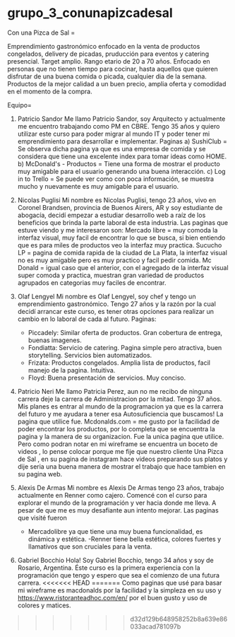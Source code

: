 # grupo_3_conunapizcadesal
Con una Pizca de Sal =

Emprendimiento gastronómico enfocado en la venta de productos
congelados, delivery de picadas, pruducción para eventos y
catering presencial.
Target amplio. Rango etario de 20 a 70 años. Enfocado en personas
que no tienen tiempo para cocinar, hasta aquellos que quieren
disfrutar de una buena comida o picada, cualquier dia de la semana.
Productos de la mejor calidad a un buen precio, amplia oferta y
comodidad en el momento de la compra.

Equipo=
1) Patricio Sandor
    Me llamo Patricio Sandor, soy Arquitecto y actualmente me encuentro trabajando como PM en CBRE. Tengo 35 años y quiero utilizar este curso para poder migrar al mundo IT y poder tener mi emprendimiento para desarrollar e implementar.
    Paginas
    a) SushiClub = Se observa dicha pagina ya que es una empresa de comida y se considera que tiene una excelente index para tomar ideas como HOME.
    b) McDonald's - Productos = Tiene una forma de mostrar el producto muy amigable para el usuario generando una buena interacción.
    c) Log in to Trello = Se puede ver como con poca información, se muestra mucho y nuevamente es muy amigable para el usuario.

2) Nicolas Puglisi
    Mi nombre es Nicolas Puglisi, tengo 23 años, vivo en Coronel Brandsen, provincia de Buenos Airers, AR y soy estudiante de abogacía, decidí empezar a estudiar desarrollo web a raíz de los beneficios que brinda la parte laboral de esta industria.
    Las paginas que estuve viendo y me interesaron son:
    Mercado libre = muy comoda la interfaz visual, muy facil de encontrar lo que se busca, si bien entiendo que es para miles de productos veo la interfaz muy practica.
    Sucucho LP = pagina de comida rapida de la ciudad de La Plata, la interfaz visual no es muy amigable pero es muy practico y facil pedir comida.
    Mc Donald = igual caso que el anterior, con el agregado de la interfaz visual super comoda y practica, muestran gran variedad de productos agrupados en categorias muy faciles de encontrar.

3) Olaf Lengyel
    Mi nombre es Olaf Lengyel, soy chef y tengo un emprendimiento gastronómico.
    Tengo 27 años y la razón por la cual decidí arrancar este curso, es tener otras opciones para realizar un cambio en lo laboral de cada al futuro.
    Paginas:
    - Piccadely: Similar oferta de productos. Gran cobertura de entrega, buenas imagenes.
    - Fondiatta: Servicio de catering. Pagina simple pero atractiva, buen storytelling. Servicios bien automatizados.
    - Frizata: Productos congelados. Amplia lista de productos, facil manejo de la pagina. Intuitiva.
    - Floyd: Buena presentación de servicios. Muy conciso.

4) Patricio Neri 
    Me llamo Patricia Perez, aun no me recibo de ninguna carrera deje la carrera de Administracion por la mitad. Tengo 37 años. Mis planes es entrar al mundo de la programacion ya que es la carrera del futuro y me ayudara a tener esa Autosuficiencia que buscamos!
    La pagina que utilice fue.
    Mcdonalds.com = me gusto por la facilidad de poder encontrar los productos, por lo completa que se encuentra la pagina y la manera de su organizacion.
    Fue la unica pagina que utilice.
    Pero como podran notar en mi wireframe se encuentra un boceto de videos , lo pense colocar porque me fije que nuestro cliente Una Pizca de Sal , en su pagina de instagram hace videos preparando sus platos y dije seria una buena manera de mostrar el trabajo que hace tambien en su pagina web.

5) Alexis De Armas
    Mi nombre es Alexis De Armas tengo 23 años, trabajo actualmente en Renner como cajero. Comencé con el curso para explorar el mundo de la programación y ver hacia donde me lleva. A pesar de que me es muy desafiante aun intento mejorar.
    Las paginas que visité fueron
    - Mercadolibre ya que tiene una muy buena funcionalidad, es dinámica y estética.
    -Renner tiene bella estética, colores fuertes y llamativos que son cruciales para la venta.

6) Gabriel Bocchio
    Hola! Soy Gabriel Bocchio, tengo 34 años y soy de Rosario, Argentina.
    Éste curso es la primera experiencia con la programación que tengo y espero que sea el comienzo de una futura carrera.
<<<<<<< HEAD
=======
    Como paginas que usé para basar mi wireframe es macdonalds por la facilidad y la simpleza en su uso y https://www.ristoranteadhoc.com/en/ por el buen gusto y uso de colores y matices.
>>>>>>> d32d129b648958252b8a639e86033acad781097b
